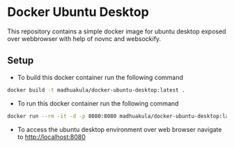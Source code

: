 # Docker Ubuntu Desktop

This repository contains a simple docker image for ubuntu desktop exposed over webbrowser with help of novnc and websockify.

## Setup

* To build this docker container run the following command

```bash
docker build -t madhuakula/docker-ubuntu-desktop:latest .
```

* To run this docker container run the following command

```bash
docker run --rm -it -d -p 8080:8080 madhuakula/docker-ubuntu-desktop:latest
```

* To access the ubuntu desktop environment over web browser navigate to [http://localhost:8080](http://localhost:8080)
